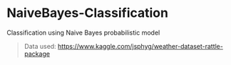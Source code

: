 # NaiveBayes-Classification
Classification using Naive Bayes probabilistic model
>Data used: https://www.kaggle.com/jsphyg/weather-dataset-rattle-package
